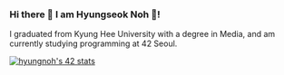 ### Hi there 👋 I am Hyungseok Noh 🙂!

I graduated from Kyung Hee University with a degree in Media, and am currently studying programming at 42 Seoul.

<a href="https://github.com/JaeSeoKim/badge42"><img src="https://badge42.vercel.app/api/v2/clh98lhco004608mgopay470l/stats?cursusId=21&coalitionId=87" alt="hyungnoh's 42 stats" /></a>
<!--
**YESHYUNGSEOK/YESHYUNGSEOK** is a ✨ _special_ ✨ repository because its `README.md` (this file) appears on your GitHub profile.

Here are some ideas to get you started:

- 🔭 I’m currently working on ...
- 🌱 I’m currently learning ...
- 👯 I’m looking to collaborate on ...
- 🤔 I’m looking for help with ...
- 💬 Ask me about ...
- 📫 How to reach me: ...
- 😄 Pronouns: ...
- ⚡ Fun fact: ...
-->
